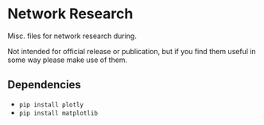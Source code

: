 # Network Research
Misc. files for network research during.  

Not intended for official release or publication, but if you find them useful in some way please make use of them.

## Dependencies
* `pip install plotly`
* `pip install matplotlib`
